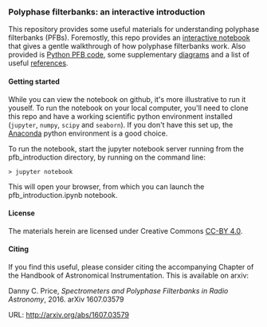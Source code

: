 ### Polyphase filterbanks: an interactive introduction

This repository provides some useful materials for understanding polyphase filterbanks (PFBs). Foremostly, this repo provides an [interactive notebook](pfb_introduction.ipynb) that gives a gentle walkthrough of how polyphase filterbanks work. Also provided is [Python PFB code](pfb.py), some supplementary [diagrams](diagrams/) and a list of useful [references](references.md).

#### Getting started

While you can view the notebook on github, it's more illustrative to run it youself. To run the notebook on your local computer, you'll need to clone this repo and have a working scientific python environment installed (`jupyter`, `numpy`, `scipy` and `seaborn`). If you don't have this set up, the [Anaconda](https://www.continuum.io/downloads) python environment is a good choice.

To run the notebook, start the jupyter notebook server running from the pfb_introduction directory, by running on the command line:

```
> jupyter notebook
```

This will open your browser, from which you can launch the pfb_introduction.ipynb notebook.

#### License

The materials herein are licensed under Creative Commons [CC-BY 4.0](http://creativecommons.org/licenses/by/4.0/). 

#### Citing

If you find this useful, please consider citing the accompanying Chapter of the Handbook of Astronomical Instrumentation. This is available on arxiv:

Danny C. Price, *Spectrometers and Polyphase Filterbanks in Radio Astronomy*,  2016. arXiv 1607.03579 

URL: http://arxiv.org/abs/1607.03579


 
